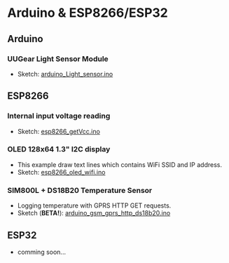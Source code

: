 # Arduino & ESP8266/ESP32

## Arduino

### UUGear Light Sensor Module
- Sketch: [arduino_Light_sensor.ino](arduino_Light_sensor.ino)

## ESP8266

### Internal input voltage reading
- Sketch: [esp8266_getVcc.ino](https://gist.github.com/odolezal/22b855ad9460bfaeb5fa6de7e075cdef) 

### OLED 128x64 1.3" I2C display
- This example draw text lines which contains WiFi SSID and IP address.
- Sketch: [esp8266_oled_wifi.ino](esp8266_oled_wifi.ino) 

### SIM800L + DS18B20 Temperature Sensor 
- Logging temperature with GPRS HTTP GET requests.
- Sketch (**BETA!**): [arduino_gsm_gprs_http_ds18b20.ino](arduino_gsm_gprs_http_ds18b20.ino) 

## ESP32
- comming soon...
